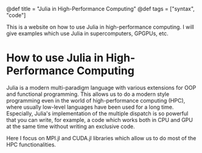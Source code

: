 @def title = "Julia in High-Performance Computing"
@def tags = ["syntax", "code"]

This is a website on how to use Julia in high-performance computing.
I will give examples which use Julia in supercomputers, GPGPUs, etc.

# How to use Julia in High-Performance Computing

Julia is a modern multi-paradigm language with various extensions
for OOP and functional programming. This allows us to do a modern
style programming even in the world of high-performance computing (HPC),
where usually low-level languages have been used for a long time.
Especially, Julia's implementation of the multiple dispatch is so
powerful that you can write, for example, a code which works both
in CPU and GPU at the same time without writing an exclusive code.

Here I focus on MPI.jl and CUDA.jl libraries which allow us to
do most of the HPC functionalities.